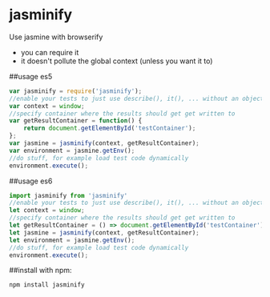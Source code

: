 # jasminify
Use jasmine with browserify

* you can require it
* it doesn't pollute the global context (unless you want it to)

##usage es5
```javascript
var jasminify = require('jasminify');
//enable your tests to just use describe(), it(), ... without an object prefix (e.g. test.describe(), ..)
var context = window; 
//specify container where the results should get get written to
var getResultContainer = function() { 
    return document.getElementById('testContainer'); 
}; 
var jasmine = jasminify(context, getResultContainer);
var environment = jasmine.getEnv();
//do stuff, for example load test code dynamically
environment.execute();
```
##usage es6
```javascript
import jasminify from 'jasminify'
//enable your tests to just use describe(), it(), ... without an object prefix (e.g. test.describe(), ..)
let context = window; 
//specify container where the results should get get written to
let getResultContainer = () => document.getElementById('testContainer'); 
let jasmine = jasminify(context, getResultContainer);
let environment = jasmine.getEnv();
//do stuff, for example load test code dynamically
environment.execute();
```

##install
with npm:
```
npm install jasminify
```
